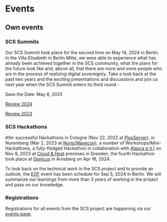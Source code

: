 # Events

## Own events

### SCS Summits

Our SCS Summit took place for the second time on May 14, 2024 in Berlin. In the Villa Elisabeth in Berlin Mitte, we were able to experience what has already been achieved together in the SCS community, what the plans for the future look like and, above all, that there are more and more people who are in the process of realizing digital sovereignty.
Take a look back at the past two years and the exciting presentations and discussions and join us next year when the SCS Summit enters its third round - 

Save the Date: May 8, 2025

[Review 2024](/summit2024)

[Review 2023](/summit2023)


### SCS Hackathons

Afer successful Hackathons in Cologne (Nov 22, 2022 at [PlusServer](https://plusserver.com/)),
in Nuremberg (Mar 2, 2023 at [Noris/Wavecon](https://wavecon.de/)), a number of
Workshops/Mini-Hackathons, a fully-fledged Hackathon in collaboration with
[Alasca e.V.](https://alasca.cloud/)) on Nov 8, 2023 at [Cloud & Heat](https://cloudandheat.com/)
premises in Dresden, the fourth Hackathon took place at [Gonicus](https://gonicus.de/en)
in Arnsberg on Apr 16, 2024.

To look back on the technical work in the SCS project and to provide an outlook, the
[EOF](https://events.scs.community/eof/) event has been schedule for Sep 5, 2024 in Berlin.
We will summarize our learnings from more than 3 years of working in the project and
pass on our knowledge.

### Registrations

Registrations for all events from the SCS project are happening via our
[events page](https://events.scs.community/).

<!--TODO: ## Events with contributions from SCS-->
